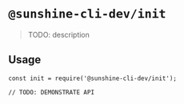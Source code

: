 # `@sunshine-cli-dev/init`

> TODO: description

## Usage

```
const init = require('@sunshine-cli-dev/init');

// TODO: DEMONSTRATE API
```
